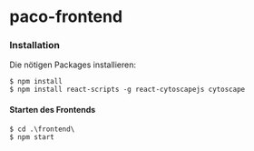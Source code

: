 # paco-frontend

### Installation
Die nötigen Packages installieren:
```
$ npm install
$ npm install react-scripts -g react-cytoscapejs cytoscape
```

#### Starten des Frontends
```
$ cd .\frontend\
$ npm start
```
